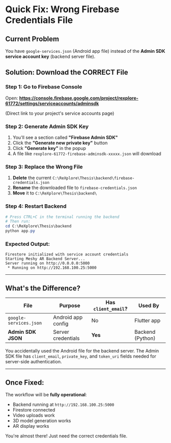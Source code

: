 #  Quick Fix: Wrong Firebase Credentials File

##  Current Problem
You have `google-services.json` (Android app file) instead of the **Admin SDK service account key** (backend server file).

##  Solution: Download the CORRECT File

### Step 1: Go to Firebase Console
Open: **https://console.firebase.google.com/project/rexplore-61772/settings/serviceaccounts/adminsdk**

(Direct link to your project's service accounts page)

### Step 2: Generate Admin SDK Key
1. You'll see a section called **"Firebase Admin SDK"**
2. Click the **"Generate new private key"** button
3. Click **"Generate key"** in the popup
4. A file like `rexplore-61772-firebase-adminsdk-xxxxx.json` will download

### Step 3: Replace the Wrong File
1. **Delete** the current `C:\ReXplore\Thesis\backend\firebase-credentials.json`
2. **Rename** the downloaded file to `firebase-credentials.json`
3. **Move** it to `C:\ReXplore\Thesis\backend\`

### Step 4: Restart Backend
```powershell
# Press CTRL+C in the terminal running the backend
# Then run:
cd C:\ReXplore\Thesis\backend
python app.py
```

###  Expected Output:
```
Firestore initialized with service account credentials
Starting Meshy AR Backend Server...
Server running on http://0.0.0.0:5000
 * Running on http://192.168.100.25:5000
```

---

##  What's the Difference?

| File | Purpose | Has `client_email`? | Used By |
|------|---------|---------------------|---------|
| `google-services.json` | Android app config |  No | Flutter app |
| **Admin SDK JSON** | Server credentials |  **Yes** | Backend (Python) |

You accidentally used the Android file for the backend server. The Admin SDK file has `client_email`, `private_key`, and `token_uri` fields needed for server-side authentication.

---

##  Once Fixed:

The workflow will be **fully operational**:
-  Backend running at `http://192.168.100.25:5000`
-  Firestore connected
-  Video uploads work
-  3D model generation works
-  AR display works

You're almost there! Just need the correct credentials file. 
